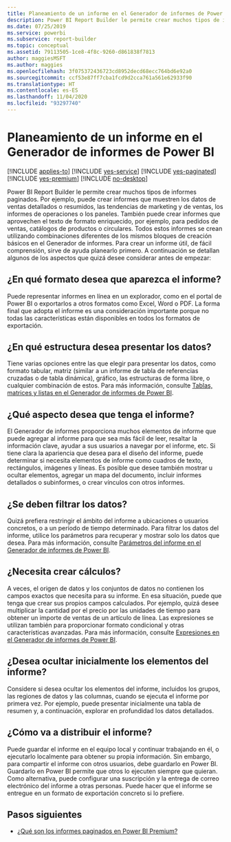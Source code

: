 ```yaml
---
title: Planeamiento de un informe en el Generador de informes de Power BI
description: Power BI Report Builder le permite crear muchos tipos de informes paginados. Para crear un informe útil y de fácil comprensión, resulta de ayuda planearlo primero.
ms.date: 07/25/2019
ms.service: powerbi
ms.subservice: report-builder
ms.topic: conceptual
ms.assetid: 79113505-1ce8-4f8c-9260-d861838f7813
author: maggiesMSFT
ms.author: maggies
ms.openlocfilehash: 3f075372436723cd8952decd68ecc764bd6e92a0
ms.sourcegitcommit: ccf53e87ff7cba1fcd9d2cca761a561e62933f90
ms.translationtype: HT
ms.contentlocale: es-ES
ms.lasthandoff: 11/04/2020
ms.locfileid: "93297740"
---
```

# <a name="planning-a-report-in-power-bi-report-builder"></a>Planeamiento de un informe en el Generador de informes de Power BI

[!INCLUDE [applies-to](../includes/applies-to.md)] [!INCLUDE [yes-service](../includes/yes-service.md)] [!INCLUDE [yes-paginated](../includes/yes-paginated.md)] [!INCLUDE [yes-premium](../includes/yes-premium.md)] [!INCLUDE [no-desktop](../includes/no-desktop.md)] 

Power BI Report Builder le permite crear muchos tipos de informes paginados. Por ejemplo, puede crear informes que muestren los datos de ventas detallados o resumidos, las tendencias de marketing y de ventas, los informes de operaciones o los paneles. También puede crear informes que aprovechen el texto de formato enriquecido, por ejemplo, para pedidos de ventas, catálogos de productos o circulares. Todos estos informes se crean utilizando combinaciones diferentes de los mismos bloques de creación básicos en el Generador de informes. Para crear un informe útil, de fácil comprensión, sirve de ayuda planearlo primero. A continuación se detallan algunos de los aspectos que quizá desee considerar antes de empezar:  
  
## <a name="in-what-format-do-you-want-the-report-to-appear"></a>¿En qué formato desea que aparezca el informe?
  
Puede representar informes en línea en un explorador, como en el portal de Power BI o exportarlos a otros formatos como Excel, Word o PDF. La forma final que adopta el informe es una consideración importante porque no todas las características están disponibles en todos los formatos de exportación. 
  
## <a name="in-what-structure-do-you-want-to-present-the-data"></a>¿En qué estructura desea presentar los datos?
  
Tiene varias opciones entre las que elegir para presentar los datos, como formato tabular, matriz (similar a un informe de tabla de referencias cruzadas o de tabla dinámica), gráfico, las estructuras de forma libre, o cualquier combinación de estos. Para más información, consulte [Tablas, matrices y listas en el Generador de informes de Power BI](report-builder-tables-matrices-lists.md).  
  
## <a name="how-do-you-want-your-report-to-look"></a>¿Qué aspecto desea que tenga el informe?
  
El Generador de informes proporciona muchos elementos de informe que puede agregar al informe para que sea más fácil de leer, resaltar la información clave, ayudar a sus usuarios a navegar por el informe, etc. Si tiene clara la apariencia que desea para el diseño del informe, puede determinar si necesita elementos de informe como cuadros de texto, rectángulos, imágenes y líneas. Es posible que desee también mostrar u ocultar elementos, agregar un mapa del documento, incluir informes detallados o subinformes, o crear vínculos con otros informes.   
  
## <a name="should-the-data-be-filtered"></a>¿Se deben filtrar los datos?
  
Quizá prefiera restringir el ámbito del informe a ubicaciones o usuarios concretos, o a un período de tiempo determinado. Para filtrar los datos del informe, utilice los parámetros para recuperar y mostrar solo los datos que desea. Para más información, consulte [Parámetros del informe en el Generador de informes de Power BI](paginated-reports-parameters.md).  
  
## <a name="do-you-need-to-create-calculations"></a>¿Necesita crear cálculos? 
  
A veces, el origen de datos y los conjuntos de datos no contienen los campos exactos que necesita para su informe. En esa situación, puede que tenga que crear sus propios campos calculados. Por ejemplo, quizá desee multiplicar la cantidad por el precio por las unidades de tiempo para obtener un importe de ventas de un artículo de línea. Las expresiones se utilizan también para proporcionar formato condicional y otras características avanzadas. Para más información, consulte [Expresiones en el Generador de informes de Power BI](report-builder-expressions.md).  
  
## <a name="do-you-want-to-hide-report-items-initially"></a>¿Desea ocultar inicialmente los elementos del informe?
  
Considere si desea ocultar los elementos del informe, incluidos los grupos, las regiones de datos y las columnas, cuando se ejecuta el informe por primera vez. Por ejemplo, puede presentar inicialmente una tabla de resumen y, a continuación, explorar en profundidad los datos detallados. 
  
## <a name="how-are-you-going-to-deliver-your-report"></a>¿Cómo va a distribuir el informe?  
  
Puede guardar el informe en el equipo local y continuar trabajando en él, o ejecutarlo localmente para obtener su propia información. Sin embargo, para compartir el informe con otros usuarios, debe guardarlo en Power BI. Guardarlo en Power BI permite que otros lo ejecuten siempre que quieran. Como alternativa, puede configurar una suscripción y la entrega de correo electrónico del informe a otras personas. Puede hacer que el informe se entregue en un formato de exportación concreto si lo prefiere. 
  
## <a name="next-steps"></a>Pasos siguientes

- [¿Qué son los informes paginados en Power BI Premium?](paginated-reports-report-builder-power-bi.md)
